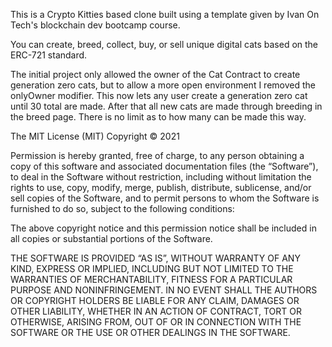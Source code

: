 This is a Crypto Kitties based clone built using a template given by Ivan On Tech's blockchain dev bootcamp course.

You can create, breed, collect, buy, or sell unique digital cats based on the ERC-721 standard.

The initial project only allowed the owner of the Cat Contract to create generation zero cats, but to allow a more open environment I removed
the onlyOwner modifier. This now lets any user create a generation zero cat until 30 total are made. After that all new cats are made through
breeding in the breed page. There is no limit as to how many can be made this way.

The MIT License (MIT)
Copyright © 2021

Permission is hereby granted, free of charge, to any person obtaining a copy of this software and associated documentation files (the “Software”), to deal in the Software without restriction, including without limitation the rights to use, copy, modify, merge, publish, distribute, sublicense, and/or sell copies of the Software, and to permit persons to whom the Software is furnished to do so, subject to the following conditions:

The above copyright notice and this permission notice shall be included in all copies or substantial portions of the Software.

THE SOFTWARE IS PROVIDED “AS IS”, WITHOUT WARRANTY OF ANY KIND, EXPRESS OR IMPLIED, INCLUDING BUT NOT LIMITED TO THE WARRANTIES OF MERCHANTABILITY, FITNESS FOR A PARTICULAR PURPOSE AND NONINFRINGEMENT. IN NO EVENT SHALL THE AUTHORS OR COPYRIGHT HOLDERS BE LIABLE FOR ANY CLAIM, DAMAGES OR OTHER LIABILITY, WHETHER IN AN ACTION OF CONTRACT, TORT OR OTHERWISE, ARISING FROM, OUT OF OR IN CONNECTION WITH THE SOFTWARE OR THE USE OR OTHER DEALINGS IN THE SOFTWARE.
